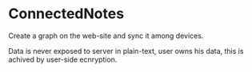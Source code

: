 # ConnectedNotes
Create a graph on the web-site and sync it among devices.

Data is never exposed to server in plain-text, user owns his data, this is achived by user-side ecnryption.
